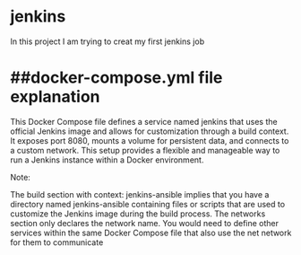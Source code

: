 # jenkins
In this project I am trying to creat my first jenkins job

# ##docker-compose.yml file explanation 
This Docker Compose file defines a service named jenkins that uses the official Jenkins image and allows for customization through a build context. It exposes port 8080, mounts a volume for persistent data, and connects to a custom network. This setup provides a flexible and manageable way to run a Jenkins instance within a Docker environment.

Note:

The build section with context: jenkins-ansible implies that you have a directory named jenkins-ansible containing files or scripts that are used to customize the Jenkins image during the build process.
The networks section only declares the network name. You would need to define other services within the same Docker Compose file that also use the net network for them to communicate 